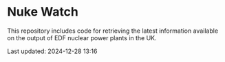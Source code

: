 # Nuke Watch

This repository includes code for retrieving the latest information available on the output of EDF nuclear power plants in the UK.

Last updated: 2024-12-28 13:16